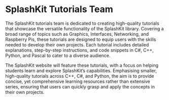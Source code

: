 # SplashKit Tutorials Team

The SplashKit tutorials team is dedicated to creating high-quality tutorials that showcase the versatile functionality of the SplashKit library. Covering a broad range of topics such as Graphics, Interfaces, Networking, and Raspberry Pis, these tutorials are designed to equip users with the skills needed to develop their own projects. Each tutorial includes detailed explanations, step-by-step instructions, and code snippets in C#, C++, Python, and Pascal to cater to a diverse audience.

The SplashKit website will feature these tutorials, with a focus on helping students learn and explore SplashKit’s capabilities. Emphasising smaller, high-quality tutorials across C++, C#, and Python, the aim is to provide concise, yet comprehensive learning resources rather than extensive series, ensuring that users can quickly grasp and apply the concepts in their own projects.